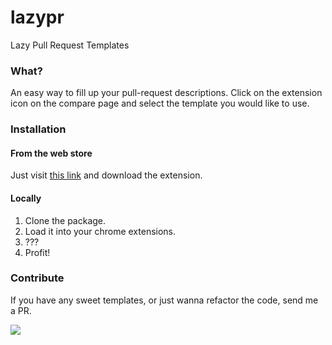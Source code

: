 # lazypr
Lazy Pull Request Templates

### What?
An easy way to fill up your pull-request descriptions. Click on the extension icon on the compare page and select the template you would like to use.

### Installation

#### From the web store

Just visit [this link](https://chrome.google.com/webstore/detail/lazypr/pmcgheahoojfndonepmblhnmcahnbbho) and download the extension.

#### Locally

1. Clone the package.
2. Load it into your chrome extensions.
3. ???
4. Profit!

### Contribute
If you have any sweet templates, or just wanna refactor the code, send me a PR.

![](http://media.giphy.com/media/CJ1QUgdr8oGE8/giphy.gif)
